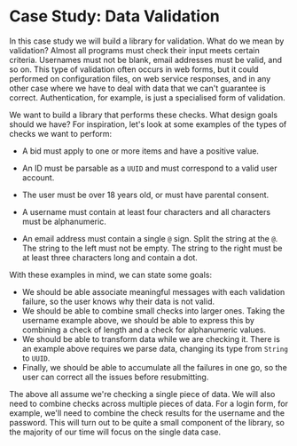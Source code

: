 # Case Study: Data Validation

In this case study we will build a library for validation. What do we mean by validation? Almost all programs must check their input meets certain criteria. Usernames must not be blank, email addresses must be valid, and so on. This type of validation often occurs in web forms, but it could performed on configuration files, on web service responses, and in any other case where we have to deal with data that we can't guarantee is correct. Authentication, for example, is just a specialised form of validation.

We want to build a library that performs these checks. What design goals should we have? For inspiration, let's look at some examples of the types of checks we want to perform:

- A bid must apply to one or more items and have a positive value.

- An ID must be parsable as a `UUID` and must correspond to a valid user account.

- The user must be over 18 years old, or must have parental consent.

- A username must contain at least four characters and all characters must be alphanumeric.

- An email address must contain a single `@` sign. Split the string at the `@`. The string to the left must not be empty. The string to the right must be at least three characters long and contain a dot.

With these examples in mind, we can state some goals:

- We should be able associate meaningful messages with each validation failure, so the user knows why their data is not valid.
- We should be able to combine small checks into larger ones. Taking the username example above, we should be able to express this by combining a check of length and a check for alphanumeric values.
- We should be able to transform data while we are checking it. There is an example above requires we parse data, changing its type from `String` to `UUID`. 
- Finally, we should be able to accumulate all the failures in one go, so the user can correct all the issues before resubmitting.

The above all assume we're checking a single piece of data. We will also need to combine checks across multiple pieces of data. For a login form, for example, we'll need to combine the check results for the username and the password. This will turn out to be quite a small component of the library, so the majority of our time will focus on the single data case.
